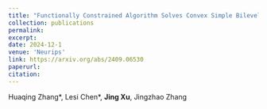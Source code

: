 ```yaml
---
title: "Functionally Constrained Algorithm Solves Convex Simple Bilevel Problems"
collection: publications
permalink: 
excerpt: 
date: 2024-12-1
venue: 'Neurips'
link: https://arxiv.org/abs/2409.06530
paperurl: 
citation: 
---
```

Huaqing Zhang\*, Lesi Chen\*, **Jing Xu**, Jingzhao Zhang
